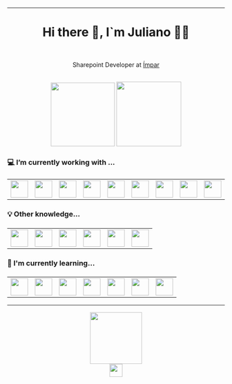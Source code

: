 <hr>
<div align="center">
  <h1>Hi there 👋, I`m Juliano 🧑‍💻</h1>
  </br>
  <p>Sharepoint Developer at <a href="https://impar.com.br/">Ímpar</a></p>
  </br>
  
  <img height="148rem" src="https://user-images.githubusercontent.com/45412979/188247119-44d5a798-1097-4960-ac68-b5f4fdd70e73.gif" />
  <img height="150rem" src="https://github-readme-stats.vercel.app/api/top-langs/?username=JulianoBaumel&layout=compact&hide_border=true&theme=vision-friendly-dark"/>
</div>


<h3>💻 I’m currently working with ...<h3>
<table>
  <tr>
    <td align="center"><img height="40rem" src="https://upload.wikimedia.org/wikipedia/commons/e/e1/Microsoft_Office_SharePoint_%282019%E2%80%93present%29.svg"/></td>
    <td align="center"><img height="40rem" src="https://powerapps.microsoft.com/images/application-logos/svg/powerapps.svg"/></td>
    <td align="center"><img height="40rem" src="https://powerapps.microsoft.com/images/application-logos/svg/powerautomate.svg"/></td>
    <td align="center"><img height="40rem" src="https://cdn.jsdelivr.net/gh/devicons/devicon/icons/react/react-original.svg" /></td>
    <td align="center"><img height="40rem" src="https://cdn.jsdelivr.net/gh/devicons/devicon/icons/typescript/typescript-plain.svg" /></td>
    <td align="center"><img height="40rem" src="https://cdn.jsdelivr.net/gh/devicons/devicon/icons/nodejs/nodejs-original.svg" /></td>
    <td align="center"><img height="40rem" src="https://cdn.jsdelivr.net/gh/devicons/devicon/icons/css3/css3-plain.svg"/></td>
    <td align="center"><img height="40rem" src="https://cdn.jsdelivr.net/gh/devicons/devicon/icons/html5/html5-plain.svg"/></td>
    <td align="center"><img height="40rem" src="https://cdn.jsdelivr.net/gh/devicons/devicon/icons/git/git-original.svg"/></td>
    <td align="center"><img height="40rem" src="https://cdn.jsdelivr.net/gh/devicons/devicon/icons/npm/npm-original-wordmark.svg"/></td>
    <td align="center"><img height="40rem" src="https://cdn.jsdelivr.net/gh/devicons/devicon/icons/gulp/gulp-plain.svg"/></td>
    <td align="center"><img height="40rem" src="https://cdn.jsdelivr.net/gh/devicons/devicon/icons/sass/sass-original.svg"/></td>
  </tr>  
</table>
  
<h3>💡 Other knowledge...<h3>
<table>
  <tr>
    <td align="center"><img height="40rem" src="https://powerapps.microsoft.com/images/application-logos/svg/powerbi.svg"/></td>
    <td align="center"><img height="40rem" src="https://cdn.jsdelivr.net/gh/devicons/devicon/icons/javascript/javascript-plain.svg"/></td>
    <td align="center"><img height="40rem" src="https://cdn.jsdelivr.net/gh/devicons/devicon/icons/jquery/jquery-original.svg"/></td>
    <td align="center"><img height="40rem" src="https://cdn.jsdelivr.net/gh/devicons/devicon/icons/bootstrap/bootstrap-plain.svg"/></td>
    <td align="center"><img height="40rem" src="https://leadsbridge.com/wp-content/themes/leadsbridge/img/integration-lg-logos/logo716.png"/></td>
    <td align="center"><img height="40rem" src="https://cdn.jsdelivr.net/gh/devicons/devicon/icons/tailwindcss/tailwindcss-plain.svg" /></td>
  </tr>  
</table>
    
<h3>📖 I'm currently learning...<h3>
<table>
  <tr>
    <td align="center"><img height="40rem" src="https://upload.wikimedia.org/wikipedia/commons/thumb/f/fa/Microsoft_Azure.svg/800px-Microsoft_Azure.svg.png"/></td>
    <td align="center"><img height="40rem" src="https://powerapps.microsoft.com/images/application-logos/svg/powerbi.svg"/></td>
    <td align="center"><img height="40rem" src="https://powerapps.microsoft.com/images/application-logos/svg/powerpages.svg"/></td>
    <td align="center"><img height="40rem" src="https://powerapps.microsoft.com/images/application-logos/svg/powervirtualagents.svg"/></td>
    <td align="center"><img height="40rem" src="https://cdn.jsdelivr.net/gh/devicons/devicon/icons/mysql/mysql-original-wordmark.svg"/></td>
    <td align="center"><img height="40rem" src="https://cdn.jsdelivr.net/gh/devicons/devicon/icons/opengl/opengl-original.svg"/></td>
    <td align="center"><img height="40rem" src="https://cdn.jsdelivr.net/gh/devicons/devicon/icons/threejs/threejs-original.svg"/></td>
  </tr>
</table>

<hr>

<div align="center">
  <img height="120rem" src="https://user-images.githubusercontent.com/45412979/188284601-f4c4a693-351c-4104-8aef-1933fc358a12.gif"/>
  </br>
  <a href="https://www.linkedin.com/in/juliano-baumel/">
    <img height="30rem" src="https://camo.githubusercontent.com/a493f6833f99fb3c85788d6d9305e6b7a42b838e5ee5d138fd9a8214a7e77472/68747470733a2f2f696d672e736869656c64732e696f2f62616467652f6c696e6b6564696e2d2532333030373742352e7376673f267374796c653d666f722d7468652d6261646765266c6f676f3d6c696e6b6564696e266c6f676f436f6c6f723d7768697465" />
  </a>
</div>
  

